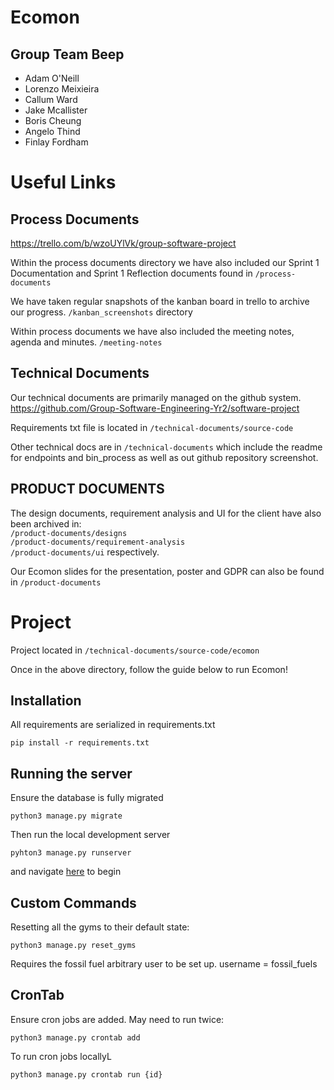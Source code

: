 # Ecomon

## Group Team Beep

-   Adam O'Neill
-   Lorenzo Meixieira
-   Callum Ward
-   Jake Mcallister
-   Boris Cheung
-   Angelo Thind
-   Finlay Fordham

# Useful Links

## Process Documents

https://trello.com/b/wzoUYlVk/group-software-project

Within the process documents directory we have also included our Sprint 1 Documentation and Sprint 1 Reflection documents found in `/process-documents` 

We have taken regular snapshots of the kanban board in trello to archive our progress. `/kanban_screenshots` directory

Within process documents we have also included the meeting notes, agenda and minutes. `/meeting-notes`

## Technical Documents

Our technical documents are primarily managed on the github system. https://github.com/Group-Software-Engineering-Yr2/software-project

Requirements txt file is located in `/technical-documents/source-code`

Other technical docs are in `/technical-documents` which include the readme for endpoints and bin_process as well as out github repository screenshot.

## PRODUCT DOCUMENTS

The design documents, requirement analysis and UI for the client have also been archived in: 
<br> `/product-documents/designs` 
<br> `/product-documents/requirement-analysis` 
<br> `/product-documents/ui` respectively.

Our Ecomon slides for the presentation, poster and GDPR can also be found in `/product-documents`

# Project

Project located in `/technical-documents/source-code/ecomon`

Once in the above directory, follow the guide below to run Ecomon!

## Installation


All requirements are serialized in requirements.txt

`pip install -r requirements.txt`

## Running the server

Ensure the database is fully migrated

`python3 manage.py migrate`

Then run the local development server

`pyhton3 manage.py runserver`

and navigate [here](http://localhost:8000/) to begin

## Custom Commands

Resetting all the gyms to their default state:

`python3 manage.py reset_gyms`

Requires the fossil fuel arbitrary user to be set up. username = fossil_fuels

## CronTab

Ensure cron jobs are added. May need to run twice:

`python3 manage.py crontab add`

To run cron jobs locallyL

`python3 manage.py crontab run {id}`
